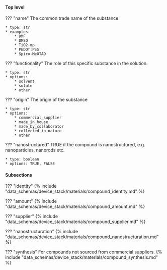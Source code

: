 #### Top level
??? "name"
    The common trade name of the substance.

    * type: str
    * examples: 
        * DMF 
        * DMSO 
        * TiO2-mp 
        * PEDOT:PSS 
        * Spiro-MeOTAD

??? "functionality"
    The role of this specific substance in the solution.

    * type: str
    * options: 
        * solvent 
        * solute 
        * other 

??? "origin"
    The origin of the substance

    * type: str
    * options: 
        * commercial_supplier 
        * made_in_house 
        * made_by_collaborator
        * collected_in_nature
        * other        

??? "nanostructured"
    TRUE if the compound is nanostructured, e.g. nanoparticles, nanorods etc.

    * type: boolean
    * options: TRUE, FALSE         

#### Subsections
??? "identity"
    {% include "data_schemas/device_stack/materials/compound_identity.md" %}

??? "amount"
    {% include "data_schemas/device_stack/materials/compound_amount.md" %}

??? "supplier"
    {% include "data_schemas/device_stack/materials/compound_supplier.md" %}

??? "nanostructuration"
    {% include "data_schemas/device_stack/materials/compound_nanostructuration.md" %}

??? "synthesis"
    For compounds not sourced from commercial suppliers.
    {% include "data_schemas/device_stack/materials/compound_synthesis.md" %} 
